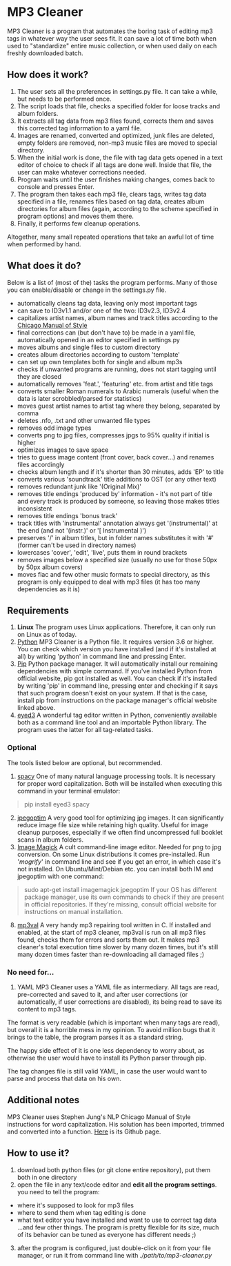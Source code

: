 # MP3 Cleaner

MP3 Cleaner is a program that automates the boring task of editing mp3 tags in whatever way the user sees fit. It can save a lot of time both when used to "standardize" entire music collection, or when used daily on each freshly downloaded batch.

## How does it work?
1. The user sets all the preferences in settings.py file. It can take a while, but needs to be performed once.
2. The script loads that file, checks a specified folder for loose tracks and album folders.
2. It extracts all tag data from mp3 files found, corrects them and saves this corrected tag information to a yaml file.
3. Images are renamed, converted and optimized, junk files are deleted, empty folders are removed, non-mp3 music files are moved to special directory.
4. When the initial work is done, the file with tag data gets opened in a text editor of choice to check if all tags are done well. Inside that file, the user can make whatever corrections needed.
5. Program waits until the user finishes making changes, comes back to console and presses Enter.
6. The program then takes each mp3 file, clears tags, writes tag data specified in a file, renames files based on tag data, creates album directories for album files (again, according to the scheme specified in program options) and moves them there.
7. Finally, it performs few cleanup operations.

Altogether, many small repeated operations that take an awful lot of time when performed by hand.

## What does it do?

Below is a list of (most of the) tasks the program performs. Many of those you can enable/disable or change in the settings.py file.

- automatically cleans tag data, leaving only most important tags
- can save to ID3v1.1 and/or one of the two: ID3v2.3, ID3v2.4
- capitalizes artist names, album names and track titles according to the [Chicago Manual of Style](https://en.wikipedia.org/wiki/The_Chicago_Manual_of_Style)
- final corrections can (but don't have to) be made in a yaml file, automatically opened in an editor specified in settings.py
- moves albums and single files to custom directory
- creates album directories according to custom 'template'
- can set up own templates both for single and album mp3s
- checks if unwanted programs are running, does not start tagging until they are closed
- automatically removes 'feat.', 'featuring' etc. from artist and title tags
- converts smaller Roman numerals to Arabic numerals (useful when the data is later scrobbled/parsed for statistics)
- moves guest artist names to artist tag where they belong, separated by comma
- deletes .nfo, .txt and other unwanted file types
- removes odd image types
- converts png to jpg files, compresses jpgs to 95% quality if initial is higher
- optimizes images to save space
- tries to guess image content (front cover, back cover...) and renames files accordingly
- checks album length and if it's shorter than 30 minutes, adds 'EP' to title
- converts various 'soundtrack' title additions to OST (or any other text)
- removes redundant junk like '(Original Mix)'
- removes title endings 'produced by' information - it's not part of title and every track is produced by someone, so leaving those makes titles inconsistent
- removes title endings 'bonus track'
- track titles with 'instrumental' annotation always get '(instrumental)' at the end (and not '(instr.)' or '[ Instrumental )')
- preserves '/' in album titles, but in folder names substitutes it with '#' (former can't be used in directory names)
- lowercases 'cover', 'edit', 'live', puts them in round brackets
- removes images below a specified size (usually no use for those 50px by 50px album covers)
- moves flac and few other music formats to special directory, as this program is only equipped to deal with mp3 files (it has too many dependencies as it is)

## Requirements
1. **Linux**
The program uses Linux applications. Therefore, it can only run on Linux as of today.
2. [Python](https://www.python.org/downloads/)
MP3 Cleaner is a Python file. It requires version 3.6 or higher. You can check which version you have installed (and if it's installed at all) by writing 'python' in command line and pressing Enter.
3. [Pip](https://pypi.org/project/pip/)
Python package manager. It will automatically install our remaining dependencies with simple command. If you've installed Python from official website, pip got installed as well.
You can check if it's installed by writing 'pip' in command line, pressing enter and checking if it says that such program doesn't exist on your system. If that is the case, install pip from instructions on the package manager's official website linked above.
4. [eyed3](https://eyed3.readthedocs.io/en/latest/)
A wonderful tag editor written in Python, conveniently available both as a command line tool and an importable Python library. The program uses the latter for all tag-related tasks.

### Optional

The tools listed below are optional, but recommended.

1. [spacy](https://spacy.io/)
One of many natural language processing tools. It is necessary for proper word capitalization.
Both will be installed when executing this command in your terminal emulator:
> pip install eyed3 spacy
2. [jpegoptim](https://www.mankier.com/1/jpegoptim)
A very good tool for optimizing jpg images. It can significantly reduce image file size while retaining high quality. Useful for image cleanup purposes, especially if we often find uncompressed full booklet scans in album folders. 
3. [Image Magick](https://imagemagick.org/index.php)
A cult command-line image editor. Needed for png to jpg conversion. On some Linux distributions it comes pre-installed. Run '*mogrify*' in command line and see if you get an error, in which case it's not installed. 
On Ubuntu/Mint/Debian etc. you can install both IM and jpegoptim with one command:
> sudo apt-get install imagemagick jpegoptim
If your OS has different package manager, use its own commands to check if they are present in official repositories. If they're missing, consult official website for instructions on manual installation.
8. [mp3val](http://mp3val.sourceforge.net/)
A very handy mp3 repairing tool written in C. If installed and enabled, at the start of mp3 cleaner, mp3val is run on all mp3 files found, checks them for errors and sorts them out. It makes mp3 cleaner's total execution time slower by many dozen times, but it's still many dozen times faster than re-downloading all damaged files ;)

### No need for...
1. YAML 
MP3 Cleaner uses a YAML file as intermediary. All tags are read, pre-corrected and saved to it, and after user corrections (or automatically, if user corrections are disabled), its being read to save its content to mp3 tags.

The format is very readable (which is important when many tags are read), but overall it is a horrible mess in my opinion. To avoid million bugs that it brings to the table, the program parses it as a standard string.

The happy side effect of it is one less dependency to worry about, as otherwise the user would have to install its Python parser through pip.

The tag changes file is still valid YAML, in case the user would want to parse and process that data on his own.

## Additional notes
MP3 Cleaner uses Stephen Jung's NLP Chicago Manual of Style instructions for word capitalization. His solution has been imported, trimmed and converted into a function. [Here](https://github.com/tummychow/titlechaser) is its Github page.

## How to use it?
1. download both python files (or git clone entire repository), put them both in one directory
2. open the file in any text/code editor and **edit all the program settings**. you need to tell the program:
- where it's supposed to look for mp3 files
- where to send them when tag editing is done
- what text editor you have installed and want to use to correct tag data
...and few other things. The program is pretty flexible for its size, much of its behavior can be tuned as everyone has different needs ;)
3. after the program is configured, just double-click on it from your file manager, or run it from command line with *./path/to/mp3-cleaner.py*
